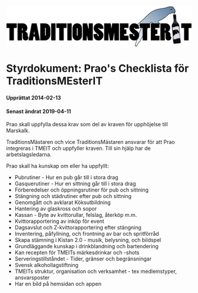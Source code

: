 ![](../../logotmeit_hilong.png)

# Styrdokument: Prao's Checklista för TraditionsMEsterIT
#### Upprättat 2014-02-13
#### Senast ändrat 2019-04-11

Prao skall uppfylla dessa krav som del av kraven för upphöjelse till Marskalk.  

TraditionsMästaren och vice TraditionsMästaren ansvarar för att Prao integreras i TMEIT och uppfyller kraven. Till sin hjälp har de arbetslagsledarna. 

Prao skall ha kunskap om eller ha uppfyllt:  
- Pubrutiner - Hur en pub går till i stora drag
- Gasquerutiner - Hur en sittning går till i stora drag
- Förberedelser och öppningsrutiner för pub och sittning
- Stängning och städrutiner efter pub och sittning
- Genomgått och avklarat Köksutbildning
- Hantering av glaskross och sopor
- Kassan - Byte av kvittorullar, felslag, återköp m.m.
- Kvittorapportering av inköp för event
- Dagsavslut och Z-kvittorapportering efter stängning
- Inventering, påfyllning, och frontning av bar och spritförråd
- Skapa stämning i Kistan 2.0 - musik, belysning, och bildspel
- Grundläggande kunskap i drinkblandning och bartendering
- Kan recepten för TMEITs märkesdrinkar och -shots
- Serveringstillståndet - Tider, gränser och begränsningar
- Svensk alkohollagstiftning
- TMEITs struktur, organisation och verksamhet - tex medlemstyper, ansvarsposter
- Har en bild på hemsidan och appen
